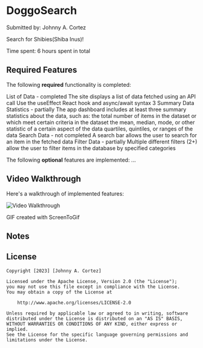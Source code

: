 # DoggoSearch

Submitted by: Johnny A. Cortez

Search for Shibies(Shiba Inus)!

Time spent: 6 hours spent in total

## Required Features

The following **required** functionality is completed:

List of Data - completed
  The site displays a list of data fetched using an API call
  Use the useEffect React hook and async/await syntax
3 Summary Data Statistics - partially
  The app dashboard includes at least three summary statistics about the data, such as:
  the total number of items in the dataset or which meet certain criteria in the dataset
  the mean, median, mode, or other statistic of a certain aspect of the data
  quartiles, quintiles, or ranges of the data
Search Data - not completed
  A search bar allows the user to search for an item in the fetched data
Filter Data - partially
  Multiple different filters (2+) allow the user to filter items in the database by specified categories

The following **optional** features are implemented:
...

## Video Walkthrough

Here's a walkthrough of implemented features:

<img src='Animation.gif' title='Video Walkthrough' width='' alt='Video Walkthrough' />

GIF created with ScreenToGif

## Notes

## License

    Copyright [2023] [Johnny A. Cortez]

    Licensed under the Apache License, Version 2.0 (the "License");
    you may not use this file except in compliance with the License.
    You may obtain a copy of the License at

        http://www.apache.org/licenses/LICENSE-2.0

    Unless required by applicable law or agreed to in writing, software
    distributed under the License is distributed on an "AS IS" BASIS,
    WITHOUT WARRANTIES OR CONDITIONS OF ANY KIND, either express or implied.
    See the License for the specific language governing permissions and
    limitations under the License.
